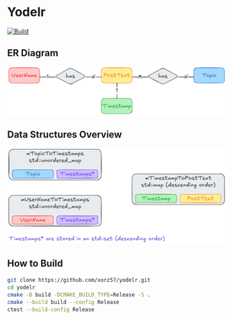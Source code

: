# Yodelr

[![Build](https://github.com/xorz57/yodelr/actions/workflows/Build.yml/badge.svg)](https://github.com/xorz57/yodelr/actions/workflows/Build.yml)

## ER Diagram

![diagram1](assets/diagram1.png)

## Data Structures Overview

![diagram2](assets/diagram2.png)

## How to Build

```bash
git clone https://github.com/xorz57/yodelr.git
cd yodelr
cmake -B build -DCMAKE_BUILD_TYPE=Release -S .
cmake --build build --config Release
ctest --build-config Release
```
